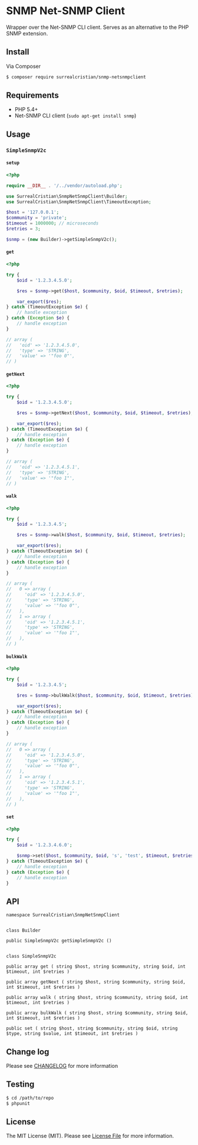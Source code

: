 # SNMP Net-SNMP Client

Wrapper over the Net-SNMP CLI client. Serves as an alternative to the PHP SNMP
extension.


## Install

Via Composer

``` bash
$ composer require surrealcristian/snmp-netsnmpclient
```


## Requirements

- PHP 5.4+
- Net-SNMP CLI client (`sudo apt-get install snmp`)


## Usage


### `SimpleSnmpV2c`

#### `setup`

```php
<?php

require __DIR__ . '/../vendor/autoload.php';

use SurrealCristian\SnmpNetSnmpClient\Builder;
use SurrealCristian\SnmpNetSnmpClient\TimeoutException;

$host = '127.0.0.1';
$community = 'private';
$timeout = 1000000; // microseconds
$retries = 3;

$snmp = (new Builder)->getSimpleSnmpV2c();
```

#### `get`

```php
<?php

try {
    $oid = '1.2.3.4.5.0';

    $res = $snmp->get($host, $community, $oid, $timeout, $retries);

    var_export($res);
} catch (TimeoutException $e) {
    // handle exception
} catch (Exception $e) {
    // handle exception
}

// array (
//   'oid' => '1.2.3.4.5.0',
//   'type' => 'STRING',
//   'value' => '"foo 0"',
// )
```

#### `getNext`

```php
<?php

try {
    $oid = '1.2.3.4.5.0';

    $res = $snmp->getNext($host, $community, $oid, $timeout, $retries);

    var_export($res);
} catch (TimeoutException $e) {
    // handle exception
} catch (Exception $e) {
    // handle exception
}

// array (
//   'oid' => '1.2.3.4.5.1',
//   'type' => 'STRING',
//   'value' => '"foo 1"',
// )
```

#### `walk`

```php
<?php

try {
    $oid = '1.2.3.4.5';

    $res = $snmp->walk($host, $community, $oid, $timeout, $retries);

    var_export($res);
} catch (TimeoutException $e) {
    // handle exception
} catch (Exception $e) {
    // handle exception
}

// array (
//   0 => array (
//     'oid' => '1.2.3.4.5.0',
//     'type' => 'STRING',
//     'value' => '"foo 0"',
//   ),
//   1 => array (
//     'oid' => '1.2.3.4.5.1',
//     'type' => 'STRING',
//     'value' => '"foo 1"',
//   ),
// )
```

#### `bulkWalk`

```php
<?php

try {
    $oid = '1.2.3.4.5';

    $res = $snmp->bulkWalk($host, $community, $oid, $timeout, $retries);

    var_export($res);
} catch (TimeoutException $e) {
    // handle exception
} catch (Exception $e) {
    // handle exception
}

// array (
//   0 => array (
//     'oid' => '1.2.3.4.5.0',
//     'type' => 'STRING',
//     'value' => '"foo 0"',
//   ),
//   1 => array (
//     'oid' => '1.2.3.4.5.1',
//     'type' => 'STRING',
//     'value' => '"foo 1"',
//   ),
// )
```

#### `set`

```php
<?php

try {
    $oid = '1.2.3.4.6.0';

    $snmp->set($host, $community, $oid, 's', 'test', $timeout, $retries);
} catch (TimeoutException $e) {
    // handle exception
} catch (Exception $e) {
    // handle exception
}
```


## API

```
namespace SurrealCristian\SnmpNetSnmpClient


class Builder

public SimpleSnmpV2c getSimpleSnmpV2c ()


class SimpleSnmpV2c

public array get ( string $host, string $community, string $oid, int $timeout, int $retries )

public array getNext ( string $host, string $community, string $oid, int $timeout, int $retries )

public array walk ( string $host, string $community, string $oid, int $timeout, int $retries )

public array bulkWalk ( string $host, string $community, string $oid, int $timeout, int $retries )

public set ( string $host, string $community, string $oid, string $type, string $value, int $timeout, int $retries )
```


## Change log

Please see [CHANGELOG](CHANGELOG.md) for more information


## Testing

```bash
$ cd /path/to/repo
$ phpunit
```


## License

The MIT License (MIT). Please see [License File](LICENSE) for more information.
